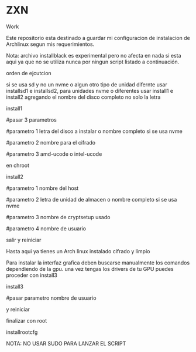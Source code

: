 # ZXN
Work

Este repositorio esta destinado a guardar mi configuracion de instalacion de Archlinux segun mis requerimientos.

Nota: archivo installblack es experimental pero no afecta en nada si esta aqui ya que no se utiliza nunca por ningun script listado a continuación.

orden de ejcutcion

si se usa sd y no un nvme o algun otro tipo de unidad difernte usar installsd1 e installsd2, para unidades nvme o diferentes usar install1 e install2 agregando el nombre del disco completo no solo la letra

install1

#pasar 3 parametros

#parametro 1 letra del disco a instalar o nombre completo si se usa nvme

#parametro 2 nombre para el cifrado

#parametro 3 amd-ucode o intel-ucode

en chroot

install2

#parametro 1 nombre del host

#parametro 2 letra de unidad de almacen o nombre completo si se usa nvme

#parametro 3 nombre de cryptsetup usado

#parametro 4 nombre de usuario

salir y reiniciar

Hasta aqui ya tienes un Arch linux instalado cifrado y limpio

Para instalar la interfaz grafica deben buscarse manualmente los comandos dependiendo de la gpu.
una vez tengas los drivers de tu GPU puedes proceder con install3

install3

#pasar parametro nombre de usuario


y reiniciar

finalizar con root

installrootcfg

NOTA: NO USAR SUDO PARA LANZAR EL SCRIPT
